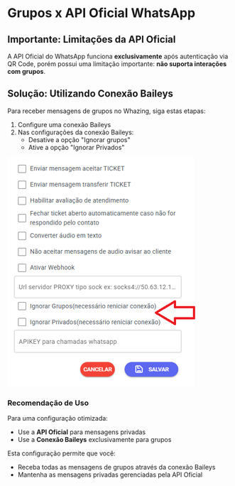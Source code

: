 # Grupos x API Oficial WhatsApp

## Importante: Limitações da API Oficial

A API Oficial do WhatsApp funciona **exclusivamente** após autenticação via QR Code, porém possui uma limitação importante: **não suporta interações com grupos**.

## Solução: Utilizando Conexão Baileys

Para receber mensagens de grupos no Whazing, siga estas etapas:

1. Configure uma conexão Baileys
2. Nas configurações da conexão Baileys:
   * Desative a opção "Ignorar grupos"
   * Ative a opção "Ignorar Privados"

![Configuração de Grupos](<../../API OFICIAL/grupos/grupos.png>)

### Recomendação de Uso

Para uma configuração otimizada:

* Use a **API Oficial** para mensagens privadas
* Use a **Conexão Baileys** exclusivamente para grupos

Esta configuração permite que você:

* Receba todas as mensagens de grupos através da conexão Baileys
* Mantenha as mensagens privadas gerenciadas pela API Oficial
